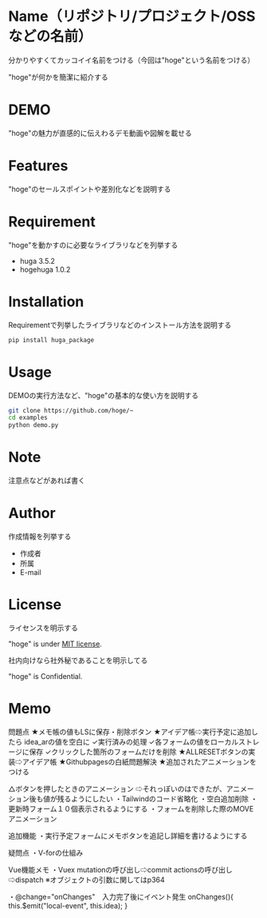 
# Name（リポジトリ/プロジェクト/OSSなどの名前）
 
分かりやすくてカッコイイ名前をつける（今回は"hoge"という名前をつける）
 
"hoge"が何かを簡潔に紹介する
 
# DEMO
 
"hoge"の魅力が直感的に伝えわるデモ動画や図解を載せる
 
# Features
 
"hoge"のセールスポイントや差別化などを説明する
 
# Requirement
 
"hoge"を動かすのに必要なライブラリなどを列挙する
 
* huga 3.5.2
* hogehuga 1.0.2
 
# Installation
 
Requirementで列挙したライブラリなどのインストール方法を説明する
 
```bash
pip install huga_package
```
 
# Usage
 
DEMOの実行方法など、"hoge"の基本的な使い方を説明する
 
```bash
git clone https://github.com/hoge/~
cd examples
python demo.py
```
 
# Note
 
注意点などがあれば書く
 
# Author
 
作成情報を列挙する
 
* 作成者
* 所属
* E-mail
 
# License
ライセンスを明示する
 
"hoge" is under [MIT license](https://en.wikipedia.org/wiki/MIT_License).
 
社内向けなら社外秘であることを明示してる
 
"hoge" is Confidential.


# Memo


問題点
★メモ帳の値もLSに保存・削除ボタン
★アイデア帳⇨実行予定に追加したら idea_arの値を空白に
✓実行済みの処理
✓各フォームの値をローカルストレージに保存
✓クリックした箇所のフォームだけを削除
★ALLRESETボタンの実装⇨アイデア帳
★Githubpagesの白紙問題解決
★追加されたアニメーションをつける

△ボタンを押したときのアニメーション
⇨それっぽいのはできたが、アニメーション後も値が残るようにしたい
・Tailwindのコード省略化
・空白追加削除
・更新時フォーム１０個表示されるようにする
・フォームを削除した際のMOVEアニメーション



追加機能
・実行予定フォームにメモボタンを追記し詳細を書けるようにする


疑問点
・V-forの仕組み


Vue機能メモ
・Vuex
  mutationの呼び出し⇨commit
  actionsの呼び出し⇨dispatch
※オブジェクトの引数に関してはp364


・@change="onChanges"　入力完了後にイベント発生
onChanges(){
      this.$emit("local-event", this.idea);
}
